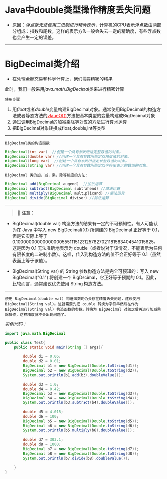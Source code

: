 # Java中double类型操作精度丢失问题

- 原因：*浮点数无法使用二进制进行精确表示*，计算机的CPU表示浮点数由两部分组成：指数和尾数，这样的表示方法一般会失去一定的精确度，有些浮点数也会产生一定的误差。
---
# BigDecimal类介绍

- 在处理金额交易和科学计算上，我们需要精密的结果

此时，我们一般采用*java.math.BigDecimal*类来进行精密计算

	使用步骤
1. 用*float*或者*double*变量构建BigDecimal对象。通常使用BigDecimal的构造方法或者静态方法的<font color="red"><ins>vlaueOf()</ins></font>方法把基本类型的变量构建成BigDecimal对象
2. 通过调用BigDecimal的加减乘除等对应的方法进行算术运算
3. 把BigDecimal对象转换成float,double,int等类型
---

	BigDecimal类的构造函数
```java
BigDecimal(int var)  //创建一个具有参数所指定整数值的对象。
BigDecimal(double var) //创建一个具有参数所指定双精度值的对象。
BigDecimal(long var)  //创建一个具有参数所指定长整数值的对象。
BigDecimal(String var) //创建一个具有参数所指定以字符串表示的数值的对象。
```

	BigDecimal 类的加，减，乘，除等相应的方法：

```java
BigDecimal add(BigDecimal augend)  //加法运算
BigDecimal subtract(BigDecimal subtrahend) //减法运算
BigDecimal multiply(BigDecimal multiplicand) //乘法运算
BigDecimal divide(BigDecimal divisor) //除法运算
```

---

> :memo: **注意：**
- BigDecimal(double var) 构造方法的结果有一定的不可预知性。有人可能认为在 Java 中写入 new BigDecimal(0.1) 所创建的 BigDecimal 正好等于 0.1，但是它实际上等于0.1000000000000000055511151231257827021181583404541015625。这是因为 0.1 无法准确地表示为 double（或者说对于该情况，不能表示为任何有限长度的二进制小数）。这样，传入到构造方法的值不会正好等于 0.1（虽然表面上等于该值）。

- BigDecimal(String var) 的 String 参数构造方法是完全可预知的：写入 new BigDecimal("0.1") 将创建一个 BigDecimal，它正好等于预期的 0.1。因此，比较而言，通常建议优先使用 String 构造方法。
---

	使用 BigDecimal(double val) 构造函数时仍会存在精度丢失问题，建议使用 BigDecimal(String val)。这就需要先把 double 转换为字符串然后在作为BigDecimal(String val) 构造函数的参数。转换为 BigDecimal 对象之后再进行加减乘除操作，这样精度就不会出现问题了。

*实例代码：*

```java
import java.math.BigDecimal

public class Test{
	public static void main(String [] args){
	
		double d1 = 0.06;
        double d2 = 0.01;
        BigDecimal b1 = new BigDecimal(Double.toString(d1));
        BigDecimal b2 = new BigDecimal(Double.toString(d2));
        System.out.println(b1.add(b2).doubleValue());
        
        double d3 = 1.0;
        double d4 = 0.42;
        BigDecimal b3 = new BigDecimal(Double.toString(d3));
        BigDecimal b4 = new BigDecimal(Double.toString(d4));
        System.out.println(b3.subtract(b4).doubleValue());
        
        double d5 = 4.015;
        double d6 = 100;
        BigDecimal b5 = new BigDecimal(Double.toString(d5));
        BigDecimal b6 = new BigDecimal(Double.toString(d6));
        System.out.println(b5.multiply(b6).doubleValue());
        
        double d7 = 303.1;
        double d8 = 1000;
        BigDecimal b7 = new BigDecimal(Double.toString(d7));
        BigDecimal b8 = new BigDecimal(Double.toString(d8));
        System.out.println(b7.divide(b8).doubleValue());
	
	}
}
```


